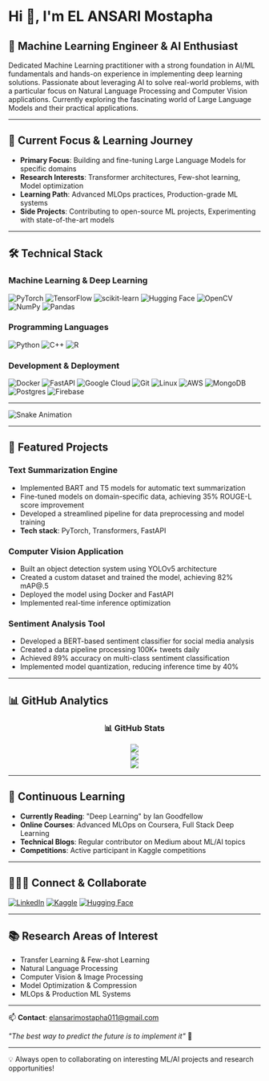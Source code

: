 # Hi 👋, I'm EL ANSARI Mostapha

## 🧠 Machine Learning Engineer & AI Enthusiast
Dedicated Machine Learning practitioner with a strong foundation in AI/ML fundamentals and hands-on experience in implementing deep learning solutions. Passionate about leveraging AI to solve real-world problems, with a particular focus on Natural Language Processing and Computer Vision applications. Currently exploring the fascinating world of Large Language Models and their practical applications.

---

## 🔬 Current Focus & Learning Journey
- **Primary Focus**: Building and fine-tuning Large Language Models for specific domains
- **Research Interests**: Transformer architectures, Few-shot learning, Model optimization
- **Learning Path**: Advanced MLOps practices, Production-grade ML systems
- **Side Projects**: Contributing to open-source ML projects, Experimenting with state-of-the-art models

---

## 🛠️ Technical Stack

### Machine Learning & Deep Learning
![PyTorch](https://img.shields.io/badge/PyTorch-EE4C2C?style=for-the-badge&logo=pytorch&logoColor=white)
![TensorFlow](https://img.shields.io/badge/TensorFlow-FF6F00?style=for-the-badge&logo=tensorflow&logoColor=white)
![scikit-learn](https://img.shields.io/badge/scikit--learn-F7931E?style=for-the-badge&logo=scikit-learn&logoColor=white)
![Hugging Face](https://img.shields.io/badge/Hugging%20Face-FFD21E?style=for-the-badge&logo=huggingface&logoColor=black)
![OpenCV](https://img.shields.io/badge/OpenCV-27338e?style=for-the-badge&logo=OpenCV&logoColor=white)
![NumPy](https://img.shields.io/badge/Numpy-777BB4?style=for-the-badge&logo=numpy&logoColor=white)
![Pandas](https://img.shields.io/badge/Pandas-2C2D72?style=for-the-badge&logo=pandas&logoColor=white)

### Programming Languages
![Python](https://img.shields.io/badge/Python-3776AB?style=for-the-badge&logo=python&logoColor=white)
![C++](https://img.shields.io/badge/C++-00599C?style=for-the-badge&logo=cplusplus&logoColor=white)
![R](https://img.shields.io/badge/R-276DC3?style=for-the-badge&logo=r&logoColor=white)

### Development & Deployment
![Docker](https://img.shields.io/badge/Docker-2CA5E0?style=for-the-badge&logo=docker&logoColor=white)
![FastAPI](https://img.shields.io/badge/FastAPI-009688?style=for-the-badge&logo=fastapi&logoColor=white)
![Google Cloud](https://img.shields.io/badge/Google_Cloud-4285F4?style=for-the-badge&logo=google-cloud&logoColor=white)
![Git](https://img.shields.io/badge/Git-F05032?style=for-the-badge&logo=git&logoColor=white)
![Linux](https://img.shields.io/badge/Linux-FCC624?style=for-the-badge&logo=linux&logoColor=black)
![AWS](https://img.shields.io/badge/AWS-%23FF9900.svg?style=for-the-badge&logo=amazon-aws&logoColor=white)
![MongoDB](https://img.shields.io/badge/MongoDB-%234ea94b.svg?style=for-the-badge&logo=mongodb&logoColor=white)
![Postgres](https://img.shields.io/badge/postgres-%23316192.svg?style=for-the-badge&logo=postgresql&logoColor=white)
![Firebase](https://img.shields.io/badge/Firebase-039BE5?style=for-the-badge&logo=Firebase&logoColor=white)

---

![Snake Animation](https://github.com/mostaphaelansari/mostaphaelansari/blob/output/github-contribution-grid-snake.svg)

---

## 🚀 Featured Projects

### Text Summarization Engine
- Implemented BART and T5 models for automatic text summarization
- Fine-tuned models on domain-specific data, achieving 35% ROUGE-L score improvement
- Developed a streamlined pipeline for data preprocessing and model training
- **Tech stack**: PyTorch, Transformers, FastAPI

### Computer Vision Application
- Built an object detection system using YOLOv5 architecture
- Created a custom dataset and trained the model, achieving 82% mAP@.5
- Deployed the model using Docker and FastAPI
- Implemented real-time inference optimization

### Sentiment Analysis Tool
- Developed a BERT-based sentiment classifier for social media analysis
- Created a data pipeline processing 100K+ tweets daily
- Achieved 89% accuracy on multi-class sentiment classification
- Implemented model quantization, reducing inference time by 40%

---

## 📊 GitHub Analytics

<div align="center">

### 📊 GitHub Stats
![](https://github-readme-stats.vercel.app/api?username=mostaphaelansari&theme=dark&hide_border=false&include_all_commits=false&count_private=false)<br/>
![](https://github-readme-streak-stats.herokuapp.com/?user=mostaphaelansari&theme=dark&hide_border=false)<br/>
![](https://github-readme-stats.vercel.app/api/top-langs/?username=mostaphaelansari&theme=dark&hide_border=false&include_all_commits=false&count_private=false&layout=compact)

</div>

---

## 🌱 Continuous Learning
- **Currently Reading**: "Deep Learning" by Ian Goodfellow
- **Online Courses**: Advanced MLOps on Coursera, Full Stack Deep Learning
- **Technical Blogs**: Regular contributor on Medium about ML/AI topics
- **Competitions**: Active participant in Kaggle competitions

---

## 🧑‍🤝‍🧑 Connect & Collaborate
[![LinkedIn](https://img.shields.io/badge/LinkedIn-0077B5?style=for-the-badge&logo=linkedin&logoColor=white)](https://linkedin.com/in/mostapha-el-ansari)
[![Kaggle](https://img.shields.io/badge/Kaggle-20BEFF?style=for-the-badge&logo=kaggle&logoColor=white)](https://kaggle.com/mostapha-el-ansari-2000)
[![Hugging Face](https://img.shields.io/badge/Hugging%20Face-FFD21E?style=for-the-badge&logo=huggingface&logoColor=black)](https://huggingface.co/mostaphaelansari)

---

## 📚 Research Areas of Interest
- Transfer Learning & Few-shot Learning
- Natural Language Processing
- Computer Vision & Image Processing
- Model Optimization & Compression
- MLOps & Production ML Systems

---

📫 **Contact**: elansarimostapha011@gmail.com

*"The best way to predict the future is to implement it"* 🚀

---

💡 Always open to collaborating on interesting ML/AI projects and research opportunities!
